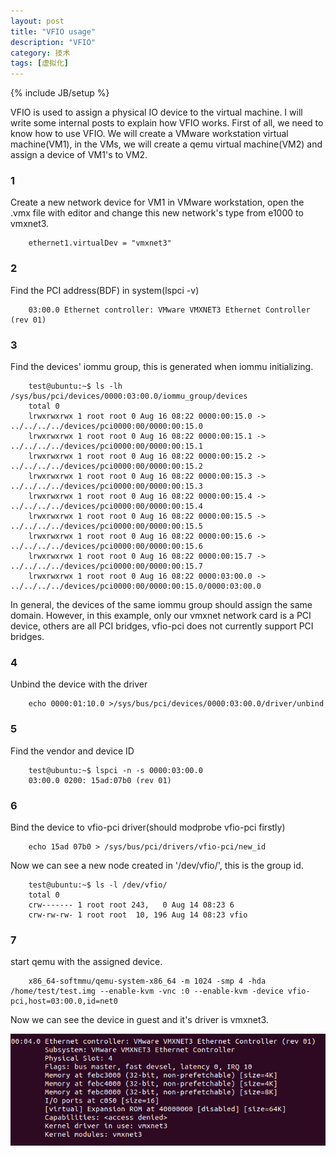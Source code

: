 ```yaml
---
layout: post
title: "VFIO usage"
description: "VFIO"
category: 技术
tags: [虚拟化]
---
```

{% include JB/setup %}


VFIO is used to assign a physical IO device to the virtual machine. I will write some internal posts to explain how VFIO works. First of all, we need to know how to use VFIO. We will create a VMware workstation virtual machine(VM1), in the VMs, we will create a qemu virtual machine(VM2) and assign a device of VM1's to VM2.

<h3> 1 </h3>

Create a new network device for VM1 in VMware workstation, open the .vmx file with editor and change this new network's type from e1000 to vmxnet3.

        ethernet1.virtualDev = "vmxnet3"

<h3> 2 </h3>

Find the PCI address(BDF) in system(lspci -v)

        03:00.0 Ethernet controller: VMware VMXNET3 Ethernet Controller (rev 01)

<h3> 3 </h3>

Find the devices' iommu group, this is generated when iommu initializing.

        test@ubuntu:~$ ls -lh /sys/bus/pci/devices/0000:03:00.0/iommu_group/devices
        total 0
        lrwxrwxrwx 1 root root 0 Aug 16 08:22 0000:00:15.0 -> ../../../../devices/pci0000:00/0000:00:15.0
        lrwxrwxrwx 1 root root 0 Aug 16 08:22 0000:00:15.1 -> ../../../../devices/pci0000:00/0000:00:15.1
        lrwxrwxrwx 1 root root 0 Aug 16 08:22 0000:00:15.2 -> ../../../../devices/pci0000:00/0000:00:15.2
        lrwxrwxrwx 1 root root 0 Aug 16 08:22 0000:00:15.3 -> ../../../../devices/pci0000:00/0000:00:15.3
        lrwxrwxrwx 1 root root 0 Aug 16 08:22 0000:00:15.4 -> ../../../../devices/pci0000:00/0000:00:15.4
        lrwxrwxrwx 1 root root 0 Aug 16 08:22 0000:00:15.5 -> ../../../../devices/pci0000:00/0000:00:15.5
        lrwxrwxrwx 1 root root 0 Aug 16 08:22 0000:00:15.6 -> ../../../../devices/pci0000:00/0000:00:15.6
        lrwxrwxrwx 1 root root 0 Aug 16 08:22 0000:00:15.7 -> ../../../../devices/pci0000:00/0000:00:15.7
        lrwxrwxrwx 1 root root 0 Aug 16 08:22 0000:03:00.0 -> ../../../../devices/pci0000:00/0000:00:15.0/0000:03:00.0

In general, the devices of the same iommu group should assign the same domain. However, in this example, only our vmxnet network card is a PCI device, others are all PCI bridges, vfio-pci does not currently support PCI bridges.


<h3> 4 </h3>

Unbind the device with the driver

        echo 0000:01:10.0 >/sys/bus/pci/devices/0000:03:00.0/driver/unbind


<h3> 5 </h3>

Find the vendor and device ID

        test@ubuntu:~$ lspci -n -s 0000:03:00.0
        03:00.0 0200: 15ad:07b0 (rev 01)

<h3> 6 </h3>


Bind the device to vfio-pci driver(should modprobe vfio-pci firstly)

        echo 15ad 07b0 > /sys/bus/pci/drivers/vfio-pci/new_id

Now we can see a new node created in '/dev/vfio/', this is the group id.

        test@ubuntu:~$ ls -l /dev/vfio/
        total 0
        crw------- 1 root root 243,   0 Aug 14 08:23 6
        crw-rw-rw- 1 root root  10, 196 Aug 14 08:23 vfio


<h3> 7 </h3>

start qemu with the assigned device. 

        x86_64-softmmu/qemu-system-x86_64 -m 1024 -smp 4 -hda /home/test/test.img --enable-kvm -vnc :0 --enable-kvm -device vfio-pci,host=03:00.0,id=net0

Now we can see the device in guest and it's driver is vmxnet3.

![](/assets/img/vfio1/1.png)

